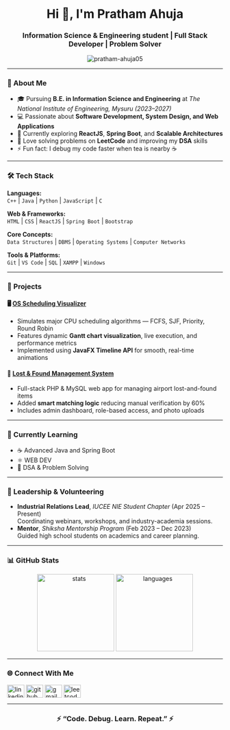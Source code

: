 <h1 align="center">Hi 👋, I'm Pratham Ahuja</h1>
<h3 align="center">Information Science & Engineering student | Full Stack Developer | Problem Solver</h3>

<p align="center">
  <img src="https://komarev.com/ghpvc/?username=pratham-ahuja05&label=Profile%20views&color=0e75b6&style=flat" alt="pratham-ahuja05" />
</p>

---


### 💫 About Me
- 🎓 Pursuing **B.E. in Information Science and Engineering** at *The National Institute of Engineering, Mysuru (2023–2027)*  
- 💻 Passionate about **Software Development, System Design, and Web Applications**  
- 🚀 Currently exploring **ReactJS**, **Spring Boot**, and **Scalable Architectures**  
- 🧩 Love solving problems on **LeetCode** and improving my **DSA** skills  
- ⚡ Fun fact: I debug my code faster when tea is nearby ☕  

---

### 🛠️ Tech Stack

**Languages:**  
`C++` | `Java` | `Python` | `JavaScript` | `C`

**Web & Frameworks:**  
`HTML` | `CSS` | `ReactJS` | `Spring Boot` | `Bootstrap`

**Core Concepts:**  
`Data Structures` | `DBMS` | `Operating Systems` | `Computer Networks`

**Tools & Platforms:**  
`Git` | `VS Code` | `SQL` | `XAMPP` | `Windows`

---

### 🚀 Projects

#### 🖥️ [OS Scheduling Visualizer](https://github.com/pratham-ahuja05/OS-Scheduling-Visualizer)
- Simulates major CPU scheduling algorithms — FCFS, SJF, Priority, Round Robin  
- Features dynamic **Gantt chart visualization**, live execution, and performance metrics  
- Implemented using **JavaFX Timeline API** for smooth, real-time animations  

#### 🧳 [Lost & Found Management System](https://github.com/pratham-ahuja05/lost_N_found)
- Full-stack PHP & MySQL web app for managing airport lost-and-found items  
- Added **smart matching logic** reducing manual verification by 60%  
- Includes admin dashboard, role-based access, and photo uploads  

---

### 🧠 Currently Learning
- ☕ Advanced Java and Spring Boot  
- ⚛️ WEB DEV  
- 🧮 DSA & Problem Solving  

---

### 🏅 Leadership & Volunteering
- **Industrial Relations Lead**, *IUCEE NIE Student Chapter* (Apr 2025 – Present)  
  Coordinating webinars, workshops, and industry-academia sessions.  
- **Mentor**, *Shiksha Mentorship Program* (Feb 2023 – Dec 2023)  
  Guided high school students on academics and career planning.  

---

### 📊 GitHub Stats

<p align="center">
  <img src="https://github-readme-stats.vercel.app/api?username=pratham-ahuja05&show_icons=true&theme=radical" alt="stats" height="180em"/>
  <img src="https://github-readme-stats.vercel.app/api/top-langs/?username=pratham-ahuja05&layout=compact&theme=radical" alt="languages" height="180em"/>
</p>

---

### 🌐 Connect With Me
<p align="left">
<a href="https://linkedin.com/in/pratham-ahuja-978bb8277" target="blank"><img align="center" src="https://skillicons.dev/icons?i=linkedin" alt="linkedin" height="30" width="40" /></a>
<a href="https://github.com/pratham-ahuja05" target="blank"><img align="center" src="https://skillicons.dev/icons?i=github" alt="github" height="30" width="40" /></a>
<a href="mailto:ahujapa05@gmail.com" target="blank"><img align="center" src="https://skillicons.dev/icons?i=gmail" alt="gmail" height="30" width="40" /></a>
<a href="https://leetcode.com/u/pratham_2005" target="blank"><img align="center" src="https://skillicons.dev/icons?i=leetcode" alt="leetcode" height="30" width="40" /></a>
</p>

---

<h3 align="center">⚡ “Code. Debug. Learn. Repeat.” ⚡</h3>
